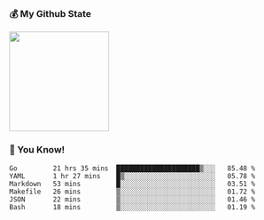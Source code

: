### :moneybag: My Github State

<img height="180em" src="https://github-readme-stats.vercel.app/api?username=G-Asura&show_icons=true&hide_border=true&count_private=true&include_all_commits=true" />

### :pill: You Know!
<!--START_SECTION:waka-->

```text
Go         21 hrs 35 mins  █████████████████████▒░░░   85.48 %
YAML       1 hr 27 mins    █▒░░░░░░░░░░░░░░░░░░░░░░░   05.78 %
Markdown   53 mins         █░░░░░░░░░░░░░░░░░░░░░░░░   03.51 %
Makefile   26 mins         ▒░░░░░░░░░░░░░░░░░░░░░░░░   01.72 %
JSON       22 mins         ▒░░░░░░░░░░░░░░░░░░░░░░░░   01.46 %
Bash       18 mins         ▒░░░░░░░░░░░░░░░░░░░░░░░░   01.19 %
```

<!--END_SECTION:waka-->

<!--
**G-Asura/G-Asura** is a ✨ _special_ ✨ repository because its `README.md` (this file) appears on your GitHub profile.

Here are some ideas to get you started:

- 🔭 I’m currently working on ...
- 🌱 I’m currently learning ...
- 👯 I’m looking to collaborate on ...
- 🤔 I’m looking for help with ...
- 💬 Ask me about ...
- 📫 How to reach me: ...
- 😄 Pronouns: ...
- ⚡ Fun fact: ...
-->
